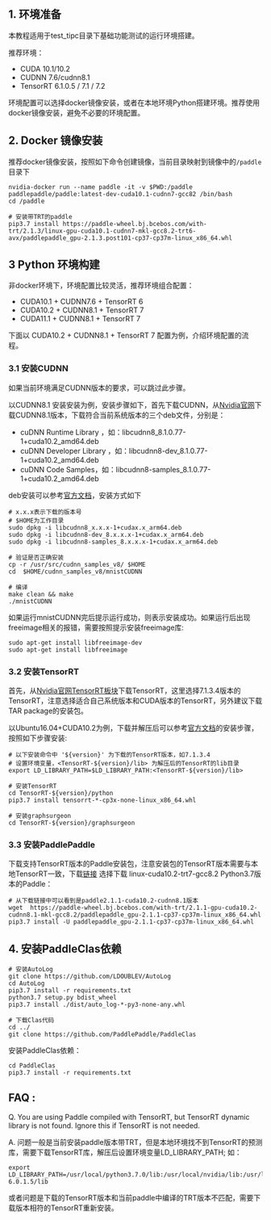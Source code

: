 ## 1. 环境准备

本教程适用于test_tipc目录下基础功能测试的运行环境搭建。

推荐环境：
- CUDA 10.1/10.2
- CUDNN 7.6/cudnn8.1
- TensorRT 6.1.0.5 / 7.1 / 7.2

环境配置可以选择docker镜像安装，或者在本地环境Python搭建环境。推荐使用docker镜像安装，避免不必要的环境配置。

## 2. Docker 镜像安装

推荐docker镜像安装，按照如下命令创建镜像，当前目录映射到镜像中的`/paddle`目录下
```
nvidia-docker run --name paddle -it -v $PWD:/paddle paddlepaddle/paddle:latest-dev-cuda10.1-cudnn7-gcc82 /bin/bash
cd /paddle

# 安装带TRT的paddle
pip3.7 install https://paddle-wheel.bj.bcebos.com/with-trt/2.1.3/linux-gpu-cuda10.1-cudnn7-mkl-gcc8.2-trt6-avx/paddlepaddle_gpu-2.1.3.post101-cp37-cp37m-linux_x86_64.whl
```

## 3 Python 环境构建

非docker环境下，环境配置比较灵活，推荐环境组合配置：
- CUDA10.1 + CUDNN7.6 + TensorRT 6
- CUDA10.2 + CUDNN8.1 + TensorRT 7
- CUDA11.1 + CUDNN8.1 + TensorRT 7

下面以 CUDA10.2 + CUDNN8.1 + TensorRT 7 配置为例，介绍环境配置的流程。

### 3.1 安装CUDNN

如果当前环境满足CUDNN版本的要求，可以跳过此步骤。

以CUDNN8.1 安装安装为例，安装步骤如下，首先下载CUDNN，从[Nvidia官网](https://developer.nvidia.com/rdp/cudnn-archive)下载CUDNN8.1版本，下载符合当前系统版本的三个deb文件，分别是：
- cuDNN Runtime Library ，如：libcudnn8_8.1.0.77-1+cuda10.2_amd64.deb
- cuDNN Developer Library ，如：libcudnn8-dev_8.1.0.77-1+cuda10.2_amd64.deb
- cuDNN Code Samples，如：libcudnn8-samples_8.1.0.77-1+cuda10.2_amd64.deb

deb安装可以参考[官方文档](https://docs.nvidia.com/deeplearning/cudnn/install-guide/index.html#installlinux-deb)，安装方式如下
```
# x.x.x表示下载的版本号
# $HOME为工作目录
sudo dpkg -i libcudnn8_x.x.x-1+cudax.x_arm64.deb
sudo dpkg -i libcudnn8-dev_8.x.x.x-1+cudax.x_arm64.deb
sudo dpkg -i libcudnn8-samples_8.x.x.x-1+cudax.x_arm64.deb

# 验证是否正确安装
cp -r /usr/src/cudnn_samples_v8/ $HOME
cd  $HOME/cudnn_samples_v8/mnistCUDNN

# 编译
make clean && make
./mnistCUDNN
```
如果运行mnistCUDNN完后提示运行成功，则表示安装成功。如果运行后出现freeimage相关的报错，需要按照提示安装freeimage库:
```
sudo apt-get install libfreeimage-dev
sudo apt-get install libfreeimage
```

### 3.2 安装TensorRT

首先，从[Nvidia官网TensorRT板块](https://developer.nvidia.com/tensorrt-getting-started)下载TensorRT，这里选择7.1.3.4版本的TensorRT，注意选择适合自己系统版本和CUDA版本的TensorRT，另外建议下载TAR package的安装包。

以Ubuntu16.04+CUDA10.2为例，下载并解压后可以参考[官方文档](https://docs.nvidia.com/deeplearning/tensorrt/archives/tensorrt-713/install-guide/index.html#installing-tar)的安装步骤，按照如下步骤安装:
```
# 以下安装命令中 '${version}' 为下载的TensorRT版本，如7.1.3.4
# 设置环境变量，<TensorRT-${version}/lib> 为解压后的TensorRT的lib目录
export LD_LIBRARY_PATH=$LD_LIBRARY_PATH:<TensorRT-${version}/lib>

# 安装TensorRT
cd TensorRT-${version}/python
pip3.7 install tensorrt-*-cp3x-none-linux_x86_64.whl

# 安装graphsurgeon
cd TensorRT-${version}/graphsurgeon
```


### 3.3 安装PaddlePaddle

下载支持TensorRT版本的Paddle安装包，注意安装包的TensorRT版本需要与本地TensorRT一致，下载[链接](https://paddleinference.paddlepaddle.org.cn/user_guides/download_lib.html#python)
选择下载 linux-cuda10.2-trt7-gcc8.2 Python3.7版本的Paddle：
```
# 从下载链接中可以看到是paddle2.1.1-cuda10.2-cudnn8.1版本
wget  https://paddle-wheel.bj.bcebos.com/with-trt/2.1.1-gpu-cuda10.2-cudnn8.1-mkl-gcc8.2/paddlepaddle_gpu-2.1.1-cp37-cp37m-linux_x86_64.whl
pip3.7 install -U paddlepaddle_gpu-2.1.1-cp37-cp37m-linux_x86_64.whl
```

## 4. 安装PaddleClas依赖
```
# 安装AutoLog
git clone https://github.com/LDOUBLEV/AutoLog
cd AutoLog
pip3.7 install -r requirements.txt
python3.7 setup.py bdist_wheel
pip3.7 install ./dist/auto_log-*-py3-none-any.whl

# 下载Clas代码
cd ../
git clone https://github.com/PaddlePaddle/PaddleClas

```

安装PaddleClas依赖：
```
cd PaddleClas
pip3.7 install -r requirements.txt
```

## FAQ :
Q. You are using Paddle compiled with TensorRT, but TensorRT dynamic library is not found. Ignore this if TensorRT is not needed.

A. 问题一般是当前安装paddle版本带TRT，但是本地环境找不到TensorRT的预测库，需要下载TensorRT库，解压后设置环境变量LD_LIBRARY_PATH;
如：
```
export LD_LIBRARY_PATH=/usr/local/python3.7.0/lib:/usr/local/nvidia/lib:/usr/local/nvidia/lib64:/paddle/package/TensorRT-6.0.1.5/lib
```
或者问题是下载的TensorRT版本和当前paddle中编译的TRT版本不匹配，需要下载版本相符的TensorRT重新安装。
